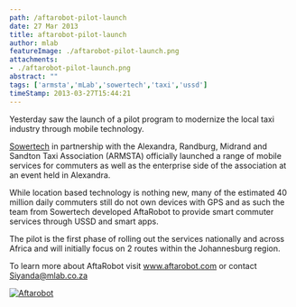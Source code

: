 ```yaml
---
path: /aftarobot-pilot-launch
date: 27 Mar 2013
title: aftarobot-pilot-launch
author: mlab
featureImage: ./aftarobot-pilot-launch.png
attachments: 
- ./aftarobot-pilot-launch.png
abstract: ""
tags: ['armsta','mLab','sowertech','taxi','ussd']
timeStamp: 2013-03-27T15:44:21
---
```


Yesterday saw the launch of a pilot program to modernize the local taxi industry through mobile technology.

[Sowertech](https:&#x2F;&#x2F;mlab.co.za&#x2F;aftarobot&#x2F;) in partnership with the Alexandra, Randburg, Midrand and Sandton Taxi Association (ARMSTA) officially launched a range of mobile services for commuters as well as the enterprise side of the association at an event held in Alexandra.

While location based technology is nothing new, many of the estimated 40 million daily commuters still do not own devices with GPS and as such the team from Sowertech developed AftaRobot to provide smart commuter services through USSD and smart apps.

The pilot is the first phase of rolling out the services nationally and across Africa and will initially focus on 2 routes within the Johannesburg region.

To learn more about AftaRobot visit www.aftarobot.com or contact Siyanda@mlab.co.za

[![Aftarobot](https:&#x2F;&#x2F;mlab.co.za&#x2F;wp-content&#x2F;uploads&#x2F;2013&#x2F;03&#x2F;Screen-Shot-2013-03-27-at-3.49.18-PM.png)](https:&#x2F;&#x2F;mlab.co.za&#x2F;wp-content&#x2F;uploads&#x2F;2013&#x2F;03&#x2F;Screen-Shot-2013-03-27-at-3.49.18-PM.png)


